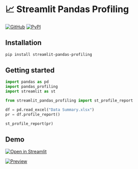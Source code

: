 # 📈 Streamlit Pandas Profiling

[![GitHub][github_badge]][github_link] [![PyPI][pypi_badge]][pypi_link] 

## Installation

```sh
pip install streamlit-pandas-profiling
```

## Getting started

```python
import pandas as pd
import pandas_profiling
import streamlit as st

from streamlit_pandas_profiling import st_profile_report

df = pd.read_excel("Data Summary.xlsx")
pr = df.profile_report()

st_profile_report(pr)
```

## Demo

[![Open in Streamlit][share_badge]][share_link] 

[![Preview][share_img]][share_link]

[share_badge]: https://static.streamlit.io/badges/streamlit_badge_black_white.svg
[share_link]: https://share.streamlit.io/okld/streamlit-gallery/main?p=pandas-profiling
[share_img]: https://raw.githubusercontent.com/okld/streamlit-pandas-profiling/main/preview.png

[github_badge]: https://badgen.net/badge/icon/GitHub?icon=github&color=black&label
[github_link]: https://github.com/okld/streamlit-pandas-profiling

[pypi_badge]: https://badgen.net/pypi/v/streamlit-pandas-profiling?icon=pypi&color=black&label
[pypi_link]: https://pypi.org/project/streamlit-pandas-profiling
